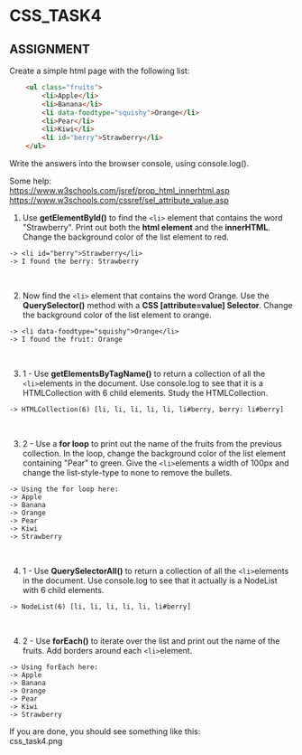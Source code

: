 # CSS_TASK4

## ASSIGNMENT 

Create a simple html page with the following list:

```html
    <ul class="fruits">
        <li>Apple</li>
        <li>Banana</li>
        <li data-foodtype="squishy">Orange</li>
        <li>Pear</li>
        <li>Kiwi</li>
        <li id="berry">Strawberry</li>
    </ul>
````

Write the answers into the browser console, using console.log().

Some help:<br>
https://www.w3schools.com/jsref/prop_html_innerhtml.asp<br>
https://www.w3schools.com/cssref/sel_attribute_value.asp
<br>

1. Use **getElementById()** to find the `<li>` element that contains the word "Strawberry". Print out both the **html element** and the **innerHTML**. Change the background color of the list element to red.

```
-> <li id="berry">Strawberry</li>
-> I found the berry: Strawberry
```
<br>

2. Now find the `<li>` element that contains the word Orange. Use the **QuerySelector()** method with a **CSS [attribute=value] Selector**. Change the background color of the list element to orange.

```
-> <li data-foodtype="squishy">Orange</li>
-> I found the fruit: Orange
```
<br>

3. 1 - Use **getElementsByTagName()** to return a collection of all the `<li>`elements in the document. Use console.log to see that it is a HTMLCollection with 6 child elements. Study the HTMLCollection.
```
-> HTMLCollection(6) [li, li, li, li, li, li#berry, berry: li#berry]
```
<br>

3. 2 - Use a **for loop** to print out the name of the fruits from the previous collection. In the loop, change the background color of the list element containing "Pear" to green. Give the `<li>`elements a width of 100px and change the list-style-type to none to remove the bullets.
```
-> Using the for loop here:
-> Apple
-> Banana
-> Orange
-> Pear
-> Kiwi
-> Strawberry
```
<br>

4. 1 - Use **QuerySelectorAll()** to return a collection of all the `<li>`elements in the document. Use console.log to see that it actually is a NodeList with 6 child elements.
```
-> NodeList(6) [li, li, li, li, li, li#berry]
```
<br>

4. 2 - Use **forEach()** to iterate over the list and print out the name of the fruits. Add borders around each `<li>`element.
```
-> Using forEach here:
-> Apple
-> Banana
-> Orange
-> Pear
-> Kiwi
-> Strawberry
```
If you are done, you should see something like this:<br>
css_task4.png

